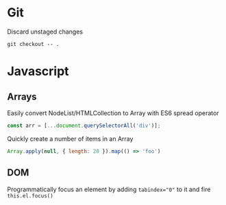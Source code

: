 # Git
Discard unstaged changes
```
git checkout -- .
```

# Javascript

## Arrays
Easily convert NodeList/HTMLCollection to Array with ES6 spread operator
```javascript
const arr = [...document.querySelectorAll('div')];
```

Quickly create a number of items in an Array

```javascript
Array.apply(null, { length: 20 }).map(() => 'foo')
```

## DOM
Programmatically focus an element by adding `tabindex="0"` to it and fire `this.el.focus()`
